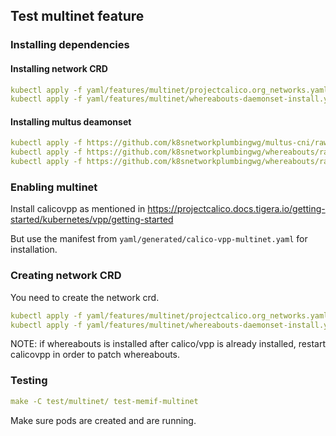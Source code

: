 ## Test multinet feature

### Installing dependencies
#### Installing network CRD

````yaml
kubectl apply -f yaml/features/multinet/projectcalico.org_networks.yaml
kubectl apply -f yaml/features/multinet/whereabouts-daemonset-install.yaml
````

#### Installing multus deamonset

````yaml
kubectl apply -f https://github.com/k8snetworkplumbingwg/multus-cni/raw/master/deployments/multus-daemonset-thick.yml
kubectl apply -f https://github.com/k8snetworkplumbingwg/whereabouts/raw/master/doc/crds/whereabouts.cni.cncf.io_ippools.yaml
kubectl apply -f https://github.com/k8snetworkplumbingwg/whereabouts/raw/master/doc/crds/whereabouts.cni.cncf.io_overlappingrangeipreservations.yaml
````

### Enabling multinet

Install calicovpp as mentioned in https://projectcalico.docs.tigera.io/getting-started/kubernetes/vpp/getting-started

But use the manifest from `yaml/generated/calico-vpp-multinet.yaml` for installation.

### Creating network CRD 

You need to create the network crd.

````yaml
kubectl apply -f yaml/features/multinet/projectcalico.org_networks.yaml
kubectl apply -f yaml/features/multinet/whereabouts-daemonset-install.yaml
````

NOTE: if whereabouts is installed after calico/vpp is already installed, restart calicovpp in order to patch whereabouts.

### Testing

````yaml
make -C test/multinet/ test-memif-multinet
````

Make sure pods are created and are running.